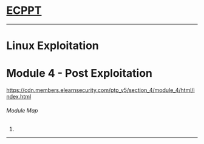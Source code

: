# [ECPPT](https://members.elearnsecurity.com/courses/penetration_testing_professional_v5)
__________________________
# Linux Exploitation
# Module 4 - Post Exploitation

https://cdn.members.elearnsecurity.com/ptp_v5/section_4/module_4/html/index.html

###### Module Map
1.

___________________________________
